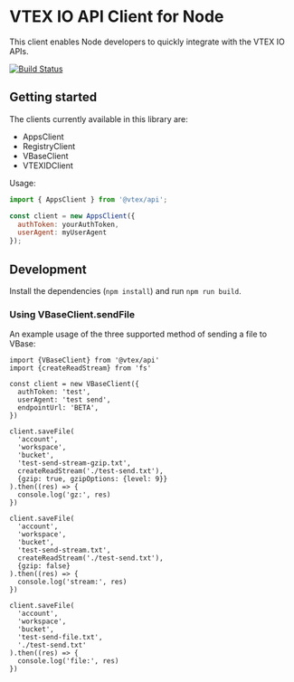 # VTEX IO API Client for Node

This client enables Node developers to quickly integrate with the VTEX IO APIs.

[![Build Status](https://travis-ci.org/vtex/node-vtex-api.svg?branch=master)](https://travis-ci.org/vtex/node-vtex-api)

## Getting started

The clients currently available  in this library are:

- AppsClient
- RegistryClient
- VBaseClient
- VTEXIDClient

Usage:

```js
import { AppsClient } from '@vtex/api';

const client = new AppsClient({
  authToken: yourAuthToken,
  userAgent: myUserAgent
});
```

## Development

Install the dependencies (`npm install`) and run `npm run build`.


### Using VBaseClient.sendFile

An example usage of the three supported method of sending a file to VBase:

```
import {VBaseClient} from '@vtex/api'
import {createReadStream} from 'fs'

const client = new VBaseClient({
  authToken: 'test',
  userAgent: 'test send',
  endpointUrl: 'BETA',
})

client.saveFile(
  'account',
  'workspace',
  'bucket',
  'test-send-stream-gzip.txt',
  createReadStream('./test-send.txt'),
  {gzip: true, gzipOptions: {level: 9}}
).then((res) => {
  console.log('gz:', res)
})

client.saveFile(
  'account',
  'workspace',
  'bucket',
  'test-send-stream.txt',
  createReadStream('./test-send.txt'),
  {gzip: false}
).then((res) => {
  console.log('stream:', res)
})

client.saveFile(
  'account',
  'workspace',
  'bucket',
  'test-send-file.txt',
  './test-send.txt'
).then((res) => {
  console.log('file:', res)
})
```
